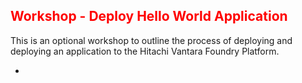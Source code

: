 ## <font color='red'>Workshop - Deploy Hello World Application</font>

This is an optional workshop to outline the process of deploying and deploying an application to the Hitachi Vantara Foundry Platform.

* 



```

